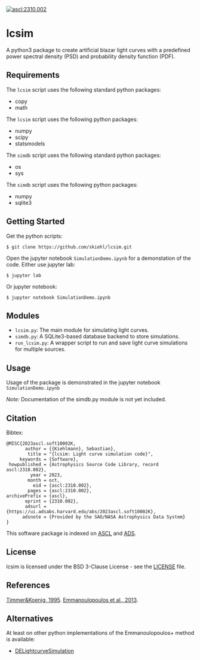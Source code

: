 <a href="https://ascl.net/2310.002"><img src="https://img.shields.io/badge/ascl-2310.002-blue.svg?colorB=262255" alt="ascl:2310.002" /></a>

# lcsim
A python3 package to create artificial blazar light curves with a predefined
power spectral density (PSD) and probability density function (PDF).

## Requirements

The `lcsim` script uses the following standard python packages:

+ copy
+ math

The `lcsim` script uses the following python packages:

+ numpy
+ scipy
+ statsmodels

The `simdb` script uses the following standard python packages:

+ os
+ sys

The `simdb` script uses the following python packages:

+ numpy
+ sqlite3

## Getting Started

Get the python scripts:

    $ git clone https://github.com/skiehl/lcsim.git

Open the jupyter notebook `SimulationDemo.ipynb` for a demonstation of the
code. Either use jupyter lab:

    $ jupyter lab

Or jupyter notebook:

    $ jupyter notebook SimulationDemo.ipynb

## Modules

+ `lcsim.py`: The main module for simulating light curves.
+ `simdb.py`: A SQLite3-based database backend to store simulations.
+ `run_lcsim.py`: A wrapper script to run and save light curve simulations for
  multiple sources.

## Usage

Usage of the package is demonstrated in the jupyter notebook
`SimulationDemo.ipynb`

*Note:* Documentation of the simdb.py module is not yet included.

## Citation

Bibtex:

```
@MISC{2023ascl.soft10002K,
       author = {{Kiehlmann}, Sebastian},
        title = "{lcsim: Light curve simulation code}",
     keywords = {Software},
 howpublished = {Astrophysics Source Code Library, record ascl:2310.002},
         year = 2023,
        month = oct,
          eid = {ascl:2310.002},
        pages = {ascl:2310.002},
archivePrefix = {ascl},
       eprint = {2310.002},
       adsurl = {https://ui.adsabs.harvard.edu/abs/2023ascl.soft10002K},
      adsnote = {Provided by the SAO/NASA Astrophysics Data System}
}
```


This software package is indexed on [ASCL](https://ascl.net/2310.002) and [ADS](https://ui.adsabs.harvard.edu/abs/2023ascl.soft10002K/).

## License

lcsim is licensed under the BSD 3-Clause License - see the
[LICENSE](https://github.com/skiehl/lcsim/blob/master/LICENSE) file.

## References

[Timmer&Koenig, 1995](https://ui.adsabs.harvard.edu/abs/1995A%26A...300..707T/abstract).
[Emmanoulopoulos et al., 2013](https://ui.adsabs.harvard.edu/abs/2013MNRAS.433..907E/abstract).

## Alternatives

At least on other python implementations of the Emmanoulopoulos+ method is available:

+ [ DELightcurveSimulation](https://github.com/samconnolly/DELightcurveSimulation)
